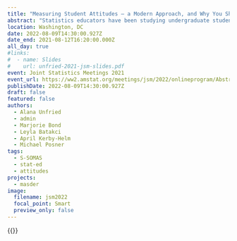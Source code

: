```yaml
---
title: "Measuring Student Attitudes – a Modern Approach, and Why You Should Get Involved"
abstract: "Statistics educators have been studying undergraduate student attitudes toward statistics for decades, but with lack of modern instruments for collecting attitudes and a mechanism for studying these attitudes at the national scale. These two needs are met with our NSF-funded grant MASDER: Motivational Attitudes in Statistics and Data Science Education (DUE-2013392). Prior research tells us that attitudes matter in statistics and data science education, and it is crucial for educators to understand these attitudes. Through the grant, our research team is creating a family of validated instruments to measure student attitudes toward statistics or data science, instructor attitudes toward teaching statistics or data science, and the learning environment. We will describe the goals of the grant, the six instruments under development and the development process, and brief psychometric findings from our Spring 2022 survey administrations. We encourage statistics and data science instructors and educational researchers to get involved with data collection for Fall 2022."
location: Washington, DC
date: 2022-08-09T14:30:00.927Z
date_end: 2021-08-12T16:20:00.000Z
all_day: true
#links:
#  - name: Slides
#    url: unfried-2021-jsm-slides.pdf
event: Joint Statistics Meetings 2021
event_url: https://ww2.amstat.org/meetings/jsm/2022/onlineprogram/AbstractDetails.cfm?abstractid=323499
publishDate: 2022-08-09T14:30:00.927Z
draft: false
featured: false
authors:
  - Alana Unfried
  - admin
  - Marjorie Bond
  - Leyla Batakci
  - April Kerby-Helm
  - Michael Posner
tags:
  - S-SOMAS
  - stat-ed
  - attitudes
projects:
  - masder
image:
  filename: jsm2022
  focal_point: Smart
  preview_only: false
---
```

{{<youtube PnLdPlS-BVQ>}}